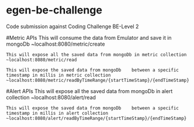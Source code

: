 # egen-be-challenge
Code submission against Coding Challenge BE-Level 2

#Metric APIs
	This will consume the data from Emulator and save it in mongoDb	
	~localhost:8080/metric/create

	This will expose all the saved data from mongoDb in metric collection
	~localhost:8080/metric/read
	
	This will expose the saved data from mongoDb	between a specific timestamp in millis in metric collection
	~localhost:8080/metric/readByTimeRange/{startTimeStamp}/{endTimeStamp}

#Alert APIs
	This will expose all the saved data from mongoDb in alert collection
	~localhost:8080/alert/read
	
	This will expose the saved data from mongoDb	between a specific timestamp in millis in alert collection
	~localhost:8080/alert/readByTimeRange/{startTimeStamp}/{endTimeStamp}
